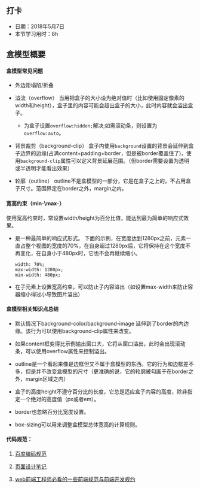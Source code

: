 ## 打卡
* 日期：2018年5月7日
* 本节学习用时：8h

## 盒模型概要

#### 盒模型常见问题

* 外边距塌陷/折叠

* 溢流（overflow）
当用把盒子的大小设为绝对值时（比如使用固定像素的width和height），盒子里的内容可能会超出盒子的大小，此时内容就会溢出盒子。

  * 为盒子设置`overflow:hidden;`解决;如需滚动条，则设置为`overflow:auto`。

* 背景裁剪（background-clip）
盒子内使用`background`设置的背景会延伸到盒子边界的边缘(占满content+padding+border，但是被border覆盖住了)，使用`background-clip`属性可以定义背景延展范围。（但border需要设置为透明或半透明才能看出效果）

* 轮廓（outline）
outline不是盒模型的一部分，它是在盒子之上的，不占用盒子尺寸。范围界定在border之外，margin之内。

#### 宽高约束（min-\max-）
使用宽高约束时，常设置width/height为百分比值，能达到最为简单的响应式效果。

* 是一种最简单的响应式形式。
下面的示例，在宽度达到1280px之前，元素一直占整个视图的宽度的70%，在自身超过1280px后，它将保持在这个宽度不再变化，在自身小于480px时，它也不会再继续缩小。

  ```
  width: 70%;
  max-width: 1280px;
  min-width: 480px;
  ```

* 在子元素上设置宽高约束，可以防止子内容溢出（如设置max-width来防止容器缩小得过小导致图片溢出）

#### 盒模型相关知识点总结

* 默认情况下background-color/background-image 延伸到了border的内边缘。该行为可以使用background-clip属性来改变。

* 如果content框变得比示例输出窗口大，它将从窗口溢出，此时会出现滚动条，可以使用overflow属性来控制溢出。

* outline是一个看起来像是边框但又不属于盒模型的东西。它的行为和边框差不多，但是并不改变盒模型的尺寸（更准确的说，它的轮廓被勾画于在border之外，margin区域之内）

* 盒子的高度height不遵守百分比的长度，它总是适应盒子内容的高度，除非指定一个绝对的高度值（px或者em）。

* border也忽略百分比宽度设置。

* box-sizing可以用来调整盒模型总体宽高的计算规则。

#### 代码规范：

1. [百度编码规范](https://github.com/ecomfe/spec)

2. [页面设计笔记](https://segmentfault.com/a/1190000008218971)

3. [web前端工程师必看的一些前端规范与前端开发规约](http://www.25xt.com/?p=15586)